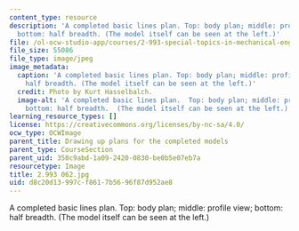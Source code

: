 ```yaml
---
content_type: resource
description: 'A completed basic lines plan. Top: body plan; middle: profile view;
  bottom: half breadth. (The model itself can be seen at the left.)'
file: /ol-ocw-studio-app/courses/2-993-special-topics-in-mechanical-engineering-the-art-and-science-of-boat-design-january-iap-2007/d8c20d13997cf8617b5696f87d952ae8_2993062.jpg
file_size: 55086
file_type: image/jpeg
image_metadata:
  caption: 'A completed basic lines plan. Top: body plan; middle: profile view; bottom:
    half breadth. (The model itself can be seen at the left.)'
  credit: Photo by Kurt Hasselbalch.
  image-alt: 'A completed basic lines plan.  Top: body plan; middle: profile view;
    bottom: half breadth.  (The model itself can be seen at the left.)'
learning_resource_types: []
license: https://creativecommons.org/licenses/by-nc-sa/4.0/
ocw_type: OCWImage
parent_title: Drawing up plans for the completed models
parent_type: CourseSection
parent_uid: 350c9abd-1a09-2420-0830-be0b5e07eb7a
resourcetype: Image
title: 2.993 062.jpg
uid: d8c20d13-997c-f861-7b56-96f87d952ae8
---
```

A completed basic lines plan. Top: body plan; middle: profile view; bottom: half breadth. (The model itself can be seen at the left.)